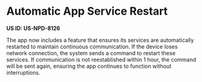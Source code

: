 # Automatic App Service Restart

**US ID: US-NPD-8126**

The app now includes a feature that ensures its services are automatically restarted to maintain continuous communication. If the device loses network connection, the system sends a command to restart these services. If communication is not reestablished within 1 hour, the command will be sent again, ensuring the app continues to function without interruptions.